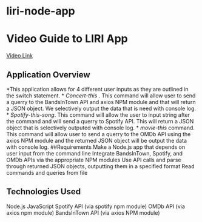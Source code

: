 # liri-node-app
# Video Guide to LIRI App
[Video Link](https://drive.google.com/open?id=1Ule8nWbVEXj5hD5a2r0I8iJLt1uVd3P_)
## Application Overview
*This application allows for 4 different user inputs as they are outlined in the switch statement. 
    * *Concert-this* . This command will allow user to send a querry to the BandsInTown API and axios NPM module and that will return a JSON object. We selectively output the data that is need with console log. 
    * *Spotify-this-song*. This command will allow the user to input string after the command and will send a querry to Spotify API. This will return a JSON object that is selectively outputed with console log.
    * *movie-this* command. This command will allow user to send a querry to the OMDb API using the axios  NPM module and the returned JSON object will be output the data with console log. 
##Requirements
Make a Node.js app that depends on user input from the command line
Integrate BandsInTown, Spotify, and OMDb APIs via the appropriate NPM modules
Use API calls and parse through returned JSON objects, outputting them in a specified format
Read commands and queries from file
## Technologies Used
Node.js
JavaScript
Spotify API (via spotify npm module)
OMDb API (via axios npm module)
BandsInTown API (via axios NPM module)
